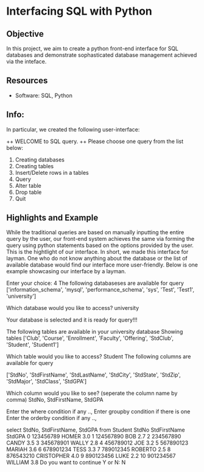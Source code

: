 # Interfacing SQL with Python


## Objective
In this project, we aim to create a python front-end interface for SQL databases and demonstrate
sophasticated database management achieved via the inteface.

## Resources
 
- Software: SQL, Python

## Info:

In particular, we created the following user-interface:

  ++ WELCOME to SQL query. ++
Please choose one query from the list below:
1. Creating databases
2. Creating tables
3. Insert/Delete rows in a tables
4. Query
5. Alter table
6. Drop table 
7. Quit  

## Highlights and Example

While the traditional queries are based on manually inputting the entire query by the user, our front-end  system achieves the same via  forming the query using python statements based on the options provided by the user. This is the hightlight of our interface. In short, we made this interface for layman. One who do not know anything about the database or the list of available database would find our interface more user-friendly. Below is one example showcasing our interface by a layman.  

Enter your choice:   4
The following databaseses are available for query
['information_schema', 'mysql', 'performance_schema', 'sys', 'Test', 'Test1', 'university']

Which database would you like to access? university

 Your database is selected and it is ready for query!!! 

The following tables are available in your university database
Showing tables
['Club', 'Course', 'Enrollment', 'Faculty', 'Offering', 'StdClub', 'Student', 'Student1']

Which table would you like to access? Student
The following columns are available for query

['StdNo', 'StdFirstName', 'StdLastName', 'StdCity', 'StdState', 'StdZip', 'StdMajor', 'StdClass', 'StdGPA']

Which column would you like to see? (seperate the column name by comma)   StdNo, StdFirstName, StdGPA

Enter the where condition if any .., 
Enter groupby condition if there is one  
Enter the orderby condition if any .., 

select StdNo, StdFirstName, StdGPA from Student
        StdNo  StdFirstName  StdGPA
0   123456789         HOMER     3.0
1   124567890           BOB     2.7
2   234567890         CANDY     3.5
3   345678901         WALLY     2.8
4   456789012           JOE     3.2
5   567890123        MARIAH     3.6
6   678901234          TESS     3.3
7   789012345       ROBERTO     2.5
8   876543210    CRISTOPHER     4.0
9   890123456          LUKE     2.2
10  901234567       WILLIAM     3.8
Do you want to continue Y or N: N

